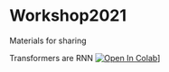 # Workshop2021
 Materials for sharing

Transformers are RNN [![Open In Colab](https://colab.research.google.com/assets/colab-badge.svg)](colab.research.google.com/patoalejor/Workshop2021/blob/main/Transformers_are_RNNs.ipynb)]
